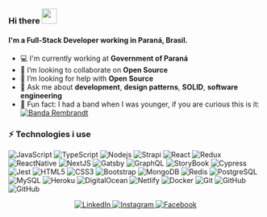 ### Hi there <img src="https://raw.githubusercontent.com/aemmadi/aemmadi/master/wave.gif" width="30px">


#### I'm a Full-Stack Developer working in Paraná, Brasil.

- 💻 I'm currently working at **Government of Paraná**
- 🚀 I’m looking to collaborate on **Open Source**
- 🤔 I’m looking for help with **Open Source**
- 💬 Ask me about **development**, **design patterns**, **SOLID**, **software engineering**
- 🎸 Fun fact: I had a band when I was younger, if you are curious this is it:  
[![Banda Rembrandt](https://img.shields.io/badge/-Youtube-black?style=flat-square&logo=youtube)](https://www.youtube.com/watch?v=jDHks7OCxkk)

### ⚡ Technologies i use

![JavaScript](https://img.shields.io/badge/-JavaScript-black?style=flat-square&logo=javascript)
![TypeScript](https://img.shields.io/badge/-TypeScript-black?style=flat-square&logo=typescript)
![Nodejs](https://img.shields.io/badge/-Nodejs-black?style=flat-square&logo=Node.js)
![Strapi](https://img.shields.io/badge/-Strapi-black?style=flat-square&logo=strapi)
![React](https://img.shields.io/badge/-React-black?style=flat-square&logo=react)
![Redux](https://img.shields.io/badge/-Redux-black?style=flat-square&logo=redux)
![ReactNative](https://img.shields.io/badge/-ReactNative-black?style=flat-square&logo=react)
![NextJS](https://img.shields.io/badge/-Nextjs-black?style=flat-square&logo=next.js)
![Gatsby](https://img.shields.io/badge/-Gatsby-black?style=flat-square&logo=gatsby)
![GraphQL](https://img.shields.io/badge/-GraphQL-black?style=flat-square&logo=graphql)
![StoryBook](https://img.shields.io/badge/-StoryBook-black?style=flat-square&logo=storybook)
![Cypress](https://img.shields.io/badge/-Cypress-black?style=flat-square&logo=cypress)
![Jest](https://img.shields.io/badge/-Jest-black?style=flat-square&logo=jest)
![HTML5](https://img.shields.io/badge/-HTML5-black?style=flat-square&logo=html5&logoColor=white)
![CSS3](https://img.shields.io/badge/-CSS3-black?style=flat-square&logo=css3)
![Bootstrap](https://img.shields.io/badge/-Bootstrap-black?style=flat-square&logo=bootstrap)
![MongoDB](https://img.shields.io/badge/-MongoDB-black?style=flat-square&logo=mongodb)
![Redis](https://img.shields.io/badge/-Redis-black?style=flat-square&logo=Redis)
![PostgreSQL](https://img.shields.io/badge/-PostgreSQL-black?style=flat-square&logo=postgresql)
![MySQL](https://img.shields.io/badge/-MySQL-black?style=flat-square&logo=mysql)
![Heroku](https://img.shields.io/badge/-Heroku-black?style=flat-square&logo=heroku)
![DigitalOcean](https://img.shields.io/badge/-DigitalOcean-black?style=flat-square&logo=digitalocean)
![Netlify](https://img.shields.io/badge/-Netlify-black?style=flat-square&logo=netlify)
![Docker](https://img.shields.io/badge/-Docker-black?style=flat-square&logo=docker)
![Git](https://img.shields.io/badge/-Git-black?style=flat-square&logo=git)
![GitHub](https://img.shields.io/badge/-GitHub-black?style=flat-square&logo=github)
![GitHub](http://img.shields.io/badge/-AWSS3-black?style=flat-square&logo=Amazon)

<p align="center">
  <a href="https://www.linkedin.com/in/luis-costa-118891182/ target="_blank">
    <img src="https://img.shields.io/badge/linkedin-%230077B5.svg?&style=for-the-badge&logo=linkedin&logoColor=white&color=black" alt="LinkedIn"/>
  </a>
  <a href="https://www.instagram.com/luiscostalafc/" target="_blank">
    <img src="https://img.shields.io/badge/instagram-%23E4405F.svg?&style=for-the-badge&logo=instagram&logoColor=white&color=black" alt="Instagram"/>
  </a>
  <a href="https://www.facebook.com/luisantonioferreiradacosta.costa" target="_blank">
    <img src="https://img.shields.io/badge/facebook-%231877F2.svg?&style=for-the-badge&logo=facebook&logoColor=white&color=black" alt="Facebook"/>
  </a>
</p>
